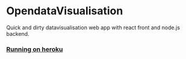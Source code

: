 # OpendataVisualisation
Quick and dirty datavisualisation web app with react front and node.js backend.

### [Running on heroku](https://opendatavisualisation.herokuapp.com/)
